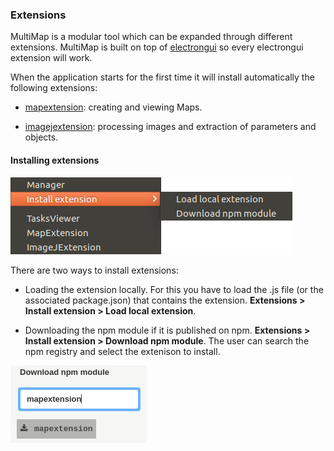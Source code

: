 ### Extensions

MultiMap is a modular tool which can be expanded through different extensions.
MultiMap is built on top of [electrongui](https://github.com/gherardovarando/electrongui) so every electrongui extension will work.

When the application starts for the first time it will install automatically the following extensions:

- [mapextension](http://github.com/gherardovarando/mapextension): creating and viewing Maps.

- [imagejextension](http://github.com/gherardovarando/imagejextension): processing images and extraction of parameters and objects.



#### Installing extensions

![picture](images/installextensions.png)


  There are two ways to install extensions:

  - Loading the extension locally. For this you have to load the .js file (or the associated package.json) that contains the extension. **Extensions > Install extension > Load local extension**.

  - Downloading the npm module if it is published on npm. **Extensions > Install extension > Download npm module**. The user can search the npm registry and select the extenison to install.

  ![picture](images/searchextension.png)
